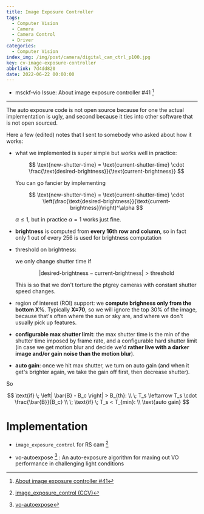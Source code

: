 ```yaml
---
title: Image Exposure Controller
tags:
  - Computer Vision
  - Camera
  - Camera Control
  - Driver
categories:
  - Computer Vision
index_img: /img/post/camera/digital_cam_ctrl_p100.jpg
key: cv-image-exposure-controller
abbrlink: 7d4dd820
date: 2022-06-22 00:00:00
---
```


* msckf-vio Issue: About image exposure controller #41 [^1]

---

The auto exposure code is not open source because for one the actual implementation is ugly, and second because it ties into other software that is not open sourced.

Here a few (edited) notes that I sent to somebody who asked about how it works:

- what we implemented is super simple but works well in practice:

  $$
    \text{new-shutter-time} = \text{current-shutter-time} \cdot \frac{\text{desired-brightness}}{\text{current-brightness}} 
  $$
    
  You can go fancier by implementing
    
  $$
    \text{new-shutter-time} = \text{current-shutter-time} \cdot \left(\frac{\text{desired-brightness}}{\text{current-brightness}}\right)^\alpha
  $$ 
    
  $\alpha \leq 1$, but in practice $\alpha = 1$ works just fine.

- **brightness** is computed from **every 16th row and column**, so in fact only 1 out of every 256 is used for brightness computation

- threshold on brightness:
    
  we only change shutter time if 
  
  $$
    |\text{desired-brightness} - \text{current-brightness}| > \text{threshold}
  $$
    
  This is so that we don't torture the ptgrey cameras with constant shutter speed changes.
    
- region of interest (ROI) support: we **compute brighness only from the bottom X%**. Typically **X=70**, so we will ignore the top 30% of the image, because that's often where the sun or sky are, and where we don't usually pick up features.

- **configurable max shutter limit**: the max shutter time is the min of the shutter time imposed by frame rate, and a configurable hard shutter limit (in case we get motion blur and decide we'd **rather live with a darker image and/or gain noise than the motion blur**).

- **auto gain**: once we hit max shutter, we turn on auto gain (and when it get's brighter again, we take the gain off first, then decrease shutter).

So

$$
\text{if} \; \left| \bar{B} - B_c \right| > B_{th}: \\ \; T_s \leftarrow T_s \cdot \frac{\bar{B}}{B_c} \\ \; \text{if} \; T_s < T_{min}: \\ \text{auto gain}
$$


# Implementation

* `image_exposure_control` for RS cam [^2]

* vo-autoexpose [^3] : An auto-exposure algorithm for maxing out VO performance in challenging light conditions



[^1]: [About image exposure controller #41](https://github.com/KumarRobotics/msckf_vio/issues/41#issuecomment-398810737)

[^2]: [image_exposure_control (CCV)](https://github.com/cggos/ccv/blob/master/apps/camkit/rs_cam/py/rs_app.py)

[^3]: [vo-autoexpose](https://github.com/MIT-Bilab/vo-autoexpose)
